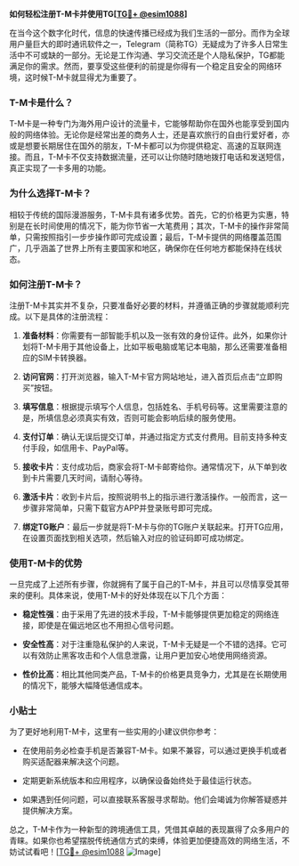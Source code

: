 **如何轻松注册T-M卡并使用TG[[TG💪+ @esim1088](https://t.me/s/esim1088)]**

在当今这个数字化时代，信息的快速传播已经成为我们生活的一部分。而作为全球用户量巨大的即时通讯软件之一，Telegram（简称TG）无疑成为了许多人日常生活中不可或缺的一部分。无论是工作沟通、学习交流还是个人隐私保护，TG都能满足你的需求。然而，要享受这些便利的前提是你得有一个稳定且安全的网络环境，这时候T-M卡就显得尤为重要了。

### T-M卡是什么？

T-M卡是一种专门为海外用户设计的流量卡，它能够帮助你在国外也能享受到国内般的网络体验。无论你是经常出差的商务人士，还是喜欢旅行的自由行爱好者，亦或是想要长期居住在国外的朋友，T-M卡都可以为你提供稳定、高速的互联网连接。而且，T-M卡不仅支持数据流量，还可以让你随时随地拨打电话和发送短信，真正实现了一卡多用的功能。

### 为什么选择T-M卡？

相较于传统的国际漫游服务，T-M卡具有诸多优势。首先，它的价格更为实惠，特别是在长时间使用的情况下，能为你节省一大笔费用；其次，T-M卡的操作非常简单，只需按照指引一步步操作即可完成设置；最后，T-M卡提供的网络覆盖范围广，几乎涵盖了世界上所有主要国家和地区，确保你在任何地方都能保持在线状态。

### 如何注册T-M卡？

注册T-M卡其实并不复杂，只要准备好必要的材料，并遵循正确的步骤就能顺利完成。以下是具体的注册流程：

1. **准备材料**：你需要有一部智能手机以及一张有效的身份证件。此外，如果你计划将T-M卡用于其他设备上，比如平板电脑或笔记本电脑，那么还需要准备相应的SIM卡转换器。
   
2. **访问官网**：打开浏览器，输入T-M卡官方网站地址，进入首页后点击“立即购买”按钮。

3. **填写信息**：根据提示填写个人信息，包括姓名、手机号码等。这里需要注意的是，所填信息必须真实有效，否则可能会影响后续的服务使用。

4. **支付订单**：确认无误后提交订单，并通过指定方式支付费用。目前支持多种支付手段，如信用卡、PayPal等。

5. **接收卡片**：支付成功后，商家会将T-M卡邮寄给你。通常情况下，从下单到收到卡片需要几天时间，请耐心等待。

6. **激活卡片**：收到卡片后，按照说明书上的指示进行激活操作。一般而言，这一步骤非常简单，只需下载官方APP并登录账号即可完成。

7. **绑定TG账户**：最后一步就是将T-M卡与你的TG账户关联起来。打开TG应用，在设置页面找到相关选项，然后输入对应的验证码即可成功绑定。

### 使用T-M卡的优势

一旦完成了上述所有步骤，你就拥有了属于自己的T-M卡，并且可以尽情享受其带来的便利。具体来说，使用T-M卡的好处体现在以下几个方面：

- **稳定性强**：由于采用了先进的技术手段，T-M卡能够提供更加稳定的网络连接，即使是在偏远地区也不用担心信号问题。
  
- **安全性高**：对于注重隐私保护的人来说，T-M卡无疑是一个不错的选择。它可以有效防止黑客攻击和个人信息泄露，让用户更加安心地使用网络资源。
  
- **性价比高**：相比其他同类产品，T-M卡的价格更具竞争力，尤其是在长期使用的情况下，能够大幅降低通信成本。

### 小贴士

为了更好地利用T-M卡，这里有一些实用的小建议供你参考：

- 在使用前务必检查手机是否兼容T-M卡。如果不兼容，可以通过更换手机或者购买适配器来解决这个问题。
  
- 定期更新系统版本和应用程序，以确保设备始终处于最佳运行状态。
  
- 如果遇到任何问题，可以直接联系客服寻求帮助。他们会竭诚为你解答疑惑并提供解决方案。

总之，T-M卡作为一种新型的跨境通信工具，凭借其卓越的表现赢得了众多用户的青睐。如果你也希望摆脱传统通信方式的束缚，体验更加便捷高效的网络生活，不妨试试看吧！[[TG💪+ @esim1088](https://t.me/s/esim1088) ![Image](https://i.postimg.cc/4NQfJmqS/Snipaste-2025-05-13-00-14-12.png)]